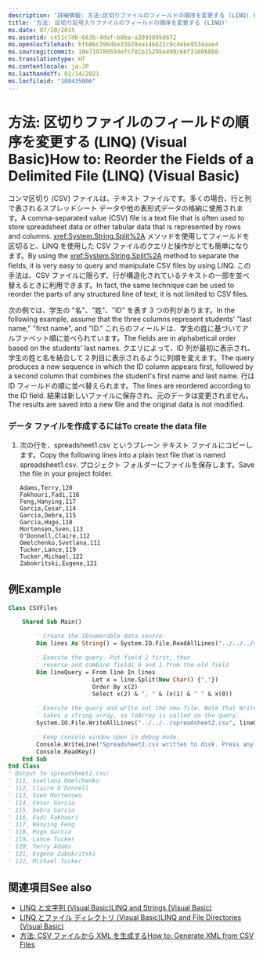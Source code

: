 ```yaml
---
description: '詳細情報: 方法:区切りファイルのフィールドの順序を変更する (LINQ) (Visual Basic)'
title: '方法: 区切り記号入りファイルのフィールドの順序を変更する (LINQ)'
ms.date: 07/20/2015
ms.assetid: c451c7db-663b-4daf-b8ba-a2093095d672
ms.openlocfilehash: bfb06c396dbe33628ea146622c9c4ebe9534aae4
ms.sourcegitcommit: 10e719780594efc781b15295e499c66f316068b8
ms.translationtype: HT
ms.contentlocale: ja-JP
ms.lasthandoff: 02/14/2021
ms.locfileid: "100435006"
---
```

# <a name="how-to-reorder-the-fields-of-a-delimited-file-linq-visual-basic"></a><span data-ttu-id="7fa5a-103">方法: 区切りファイルのフィールドの順序を変更する (LINQ) (Visual Basic)</span><span class="sxs-lookup"><span data-stu-id="7fa5a-103">How to: Reorder the Fields of a Delimited File (LINQ) (Visual Basic)</span></span>

<span data-ttu-id="7fa5a-104">コンマ区切り (CSV) ファイルは、テキスト ファイルです。多くの場合、行と列で表されるスプレッドシート データや他の表形式データの格納に使用されます。</span><span class="sxs-lookup"><span data-stu-id="7fa5a-104">A comma-separated value (CSV) file is a text file that is often used to store spreadsheet data or other tabular data that is represented by rows and columns.</span></span> <span data-ttu-id="7fa5a-105"><xref:System.String.Split%2A> メソッドを使用してフィールドを区切ると、LINQ を使用した CSV ファイルのクエリと操作がとても簡単になります。</span><span class="sxs-lookup"><span data-stu-id="7fa5a-105">By using the <xref:System.String.Split%2A> method to separate the fields, it is very easy to query and manipulate CSV files by using LINQ.</span></span> <span data-ttu-id="7fa5a-106">この手法は、CSV ファイルに限らず、行が構造化されているテキストの一部を並べ替えるときに利用できます。</span><span class="sxs-lookup"><span data-stu-id="7fa5a-106">In fact, the same technique can be used to reorder the parts of any structured line of text; it is not limited to CSV files.</span></span>

<span data-ttu-id="7fa5a-107">次の例では、学生の "名"、"姓"、"ID" を表す 3 つの列があります。</span><span class="sxs-lookup"><span data-stu-id="7fa5a-107">In the following example, assume that the three columns represent students' "last name," "first name", and "ID."</span></span> <span data-ttu-id="7fa5a-108">これらのフィールドは、学生の姓に基づいてアルファベット順に並べられています。</span><span class="sxs-lookup"><span data-stu-id="7fa5a-108">The fields are in alphabetical order based on the students' last names.</span></span> <span data-ttu-id="7fa5a-109">クエリによって、ID 列が最初に表示され、学生の姓と名を結合して 2 列目に表示されるように列順を変えます。</span><span class="sxs-lookup"><span data-stu-id="7fa5a-109">The query produces a new sequence in which the ID column appears first, followed by a second column that combines the student's first name and last name.</span></span> <span data-ttu-id="7fa5a-110">行は ID フィールドの順に並べ替えられます。</span><span class="sxs-lookup"><span data-stu-id="7fa5a-110">The lines are reordered according to the ID field.</span></span> <span data-ttu-id="7fa5a-111">結果は新しいファイルに保存され、元のデータは変更されません。</span><span class="sxs-lookup"><span data-stu-id="7fa5a-111">The results are saved into a new file and the original data is not modified.</span></span>

### <a name="to-create-the-data-file"></a><span data-ttu-id="7fa5a-112">データ ファイルを作成するには</span><span class="sxs-lookup"><span data-stu-id="7fa5a-112">To create the data file</span></span>

1. <span data-ttu-id="7fa5a-113">次の行を、spreadsheet1.csv というプレーン テキスト ファイルにコピーします。</span><span class="sxs-lookup"><span data-stu-id="7fa5a-113">Copy the following lines into a plain text file that is named spreadsheet1.csv.</span></span> <span data-ttu-id="7fa5a-114">プロジェクト フォルダーにファイルを保存します。</span><span class="sxs-lookup"><span data-stu-id="7fa5a-114">Save the file in your project folder.</span></span>

    ```csv
    Adams,Terry,120
    Fakhouri,Fadi,116
    Feng,Hanying,117
    Garcia,Cesar,114
    Garcia,Debra,115
    Garcia,Hugo,118
    Mortensen,Sven,113
    O'Donnell,Claire,112
    Omelchenko,Svetlana,111
    Tucker,Lance,119
    Tucker,Michael,122
    Zabokritski,Eugene,121
    ```

## <a name="example"></a><span data-ttu-id="7fa5a-115">例</span><span class="sxs-lookup"><span data-stu-id="7fa5a-115">Example</span></span>

```vb
Class CSVFiles

    Shared Sub Main()

        ' Create the IEnumerable data source.
        Dim lines As String() = System.IO.File.ReadAllLines("../../../spreadsheet1.csv")

        ' Execute the query. Put field 2 first, then
        ' reverse and combine fields 0 and 1 from the old field
        Dim lineQuery = From line In lines
                        Let x = line.Split(New Char() {","})
                        Order By x(2)
                        Select x(2) & ", " & (x(1) & " " & x(0))

        ' Execute the query and write out the new file. Note that WriteAllLines
        ' takes a string array, so ToArray is called on the query.
        System.IO.File.WriteAllLines("../../../spreadsheet2.csv", lineQuery.ToArray())

        ' Keep console window open in debug mode.
        Console.WriteLine("Spreadsheet2.csv written to disk. Press any key to exit")
        Console.ReadKey()
    End Sub
End Class
' Output to spreadsheet2.csv:
' 111, Svetlana Omelchenko
' 112, Claire O'Donnell
' 113, Sven Mortensen
' 114, Cesar Garcia
' 115, Debra Garcia
' 116, Fadi Fakhouri
' 117, Hanying Feng
' 118, Hugo Garcia
' 119, Lance Tucker
' 120, Terry Adams
' 121, Eugene Zabokritski
' 122, Michael Tucker
```

## <a name="see-also"></a><span data-ttu-id="7fa5a-116">関連項目</span><span class="sxs-lookup"><span data-stu-id="7fa5a-116">See also</span></span>

- [<span data-ttu-id="7fa5a-117">LINQ と文字列 (Visual Basic)</span><span class="sxs-lookup"><span data-stu-id="7fa5a-117">LINQ and Strings (Visual Basic)</span></span>](linq-and-strings.md)
- [<span data-ttu-id="7fa5a-118">LINQ とファイル ディレクトリ (Visual Basic)</span><span class="sxs-lookup"><span data-stu-id="7fa5a-118">LINQ and File Directories (Visual Basic)</span></span>](linq-and-file-directories.md)
- [<span data-ttu-id="7fa5a-119">方法: CSV ファイルから XML を生成する</span><span class="sxs-lookup"><span data-stu-id="7fa5a-119">How to: Generate XML from CSV Files</span></span>](../../../../standard/linq/generate-xml-csv-files.md)
